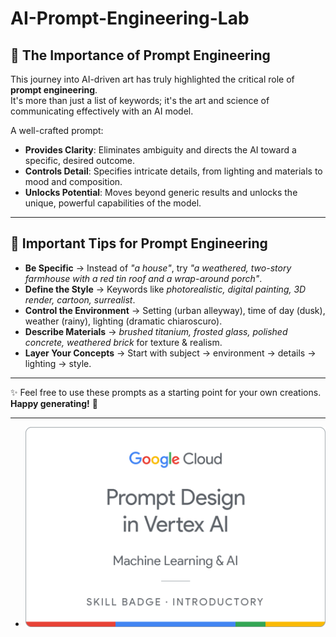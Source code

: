 # AI-Prompt-Engineering-Lab

## 🌟 The Importance of Prompt Engineering
  
This journey into AI-driven art has truly highlighted the critical role of **prompt engineering**.     
It's more than just a list of keywords; it's the art and science of communicating effectively with an AI model.    
        
A well-crafted prompt:      
 
- **Provides Clarity**: Eliminates ambiguity and directs the AI toward a specific, desired outcome.        
- **Controls Detail**: Specifies intricate details, from lighting and materials to mood and composition.   
- **Unlocks Potential**: Moves beyond generic results and unlocks the unique, powerful capabilities of the model.    
  

---
 
## 📝 Important Tips for Prompt Engineering

- **Be Specific** → Instead of *"a house"*, try *"a weathered, two-story farmhouse with a red tin roof and a wrap-around porch"*.  
- **Define the Style** → Keywords like *photorealistic, digital painting, 3D render, cartoon, surrealist*.  
- **Control the Environment** → Setting (urban alleyway), time of day (dusk), weather (rainy), lighting (dramatic chiaroscuro).  
- **Describe Materials** → *brushed titanium, frosted glass, polished concrete, weathered brick* for texture & realism.  
- **Layer Your Concepts** → Start with subject → environment → details → lighting → style.  

---

✨ Feel free to use these prompts as a starting point for your own creations.  
**Happy generating!** 🚀

---
  - ![Alt text](https://github.com/OmSonawane-360/AI-Prompt-Engineering-Lab/blob/main/Prompt%20Design%20in%20Vertex%20AI.png)
